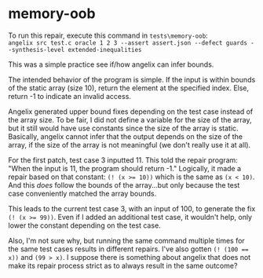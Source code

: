 # memory-oob
To run this repair, execute this command in `tests\memory-oob`:\
`angelix src test.c oracle 1 2 3 --assert assert.json --defect guards --synthesis-level extended-inequalities`

This was a simple practice see if/how angelix can infer bounds.

The intended behavior of the program is simple. If the input is within bounds of the static array (size 10), return the element at the specified index. Else, return -1 to indicate an invalid access.

Angelix generated upper bound fixes depending on the test case instead of the array size. To be fair, I did not define a variable for the size of the array, but it still would have use constants since the size of the array is static. Basically, angelix cannot infer that the output depends on the size of the array, if the size of the array is not meaningful (we don't really use it at all).

For the first patch, test case 3 inputted 11. This told the repair program: "When the input is 11, the program should return -1." Logically, it made a repair based on that constant: `(! (x >= 10))` which is the same as `(x < 10)`. And this *does* follow the bounds of the array...but only because the test case conveniently matched the array bounds.

This leads to the current test case 3, with an input of 100, to generate the fix `(! (x >= 99))`. Even if I added an additional test case, it wouldn't help, only lower the constant depending on the test case.

Also, I'm not sure why, but running the same command multiple times for the same test cases results in different repairs. I've also gotten `(! (100 == x))` and `(99 > x)`. I suppose there is something about angelix that does not make its repair process strict as to always result in the same outcome?
